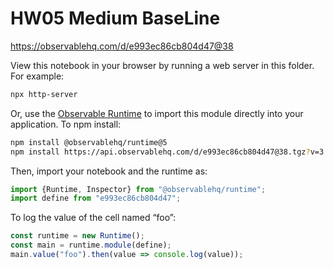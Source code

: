 # HW05 Medium BaseLine

https://observablehq.com/d/e993ec86cb804d47@38

View this notebook in your browser by running a web server in this folder. For
example:

~~~sh
npx http-server
~~~

Or, use the [Observable Runtime](https://github.com/observablehq/runtime) to
import this module directly into your application. To npm install:

~~~sh
npm install @observablehq/runtime@5
npm install https://api.observablehq.com/d/e993ec86cb804d47@38.tgz?v=3
~~~

Then, import your notebook and the runtime as:

~~~js
import {Runtime, Inspector} from "@observablehq/runtime";
import define from "e993ec86cb804d47";
~~~

To log the value of the cell named “foo”:

~~~js
const runtime = new Runtime();
const main = runtime.module(define);
main.value("foo").then(value => console.log(value));
~~~
